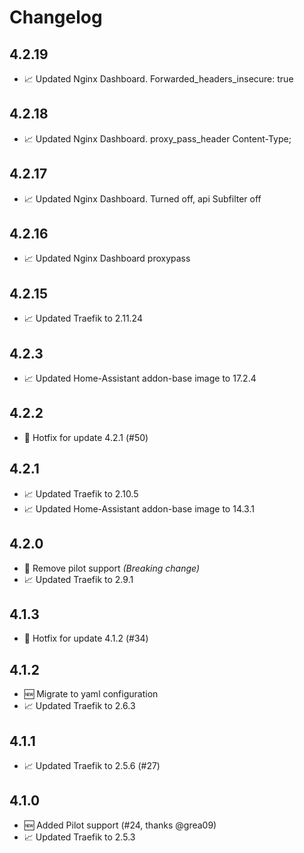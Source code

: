 # Changelog
## 4.2.19
* 📈 Updated Nginx Dashboard. Forwarded_headers_insecure: true
  
## 4.2.18
* 📈 Updated Nginx Dashboard. proxy_pass_header Content-Type;

## 4.2.17
* 📈 Updated Nginx Dashboard. Turned off, api Subfilter off

## 4.2.16
* 📈 Updated Nginx Dashboard proxypass

## 4.2.15
* 📈 Updated Traefik to 2.11.24

## 4.2.3
* 📈 Updated Home-Assistant addon-base image to 17.2.4

## 4.2.2
* 🐞 Hotfix for update 4.2.1 (#50)

## 4.2.1
* 📈 Updated Traefik to 2.10.5
* 📈 Updated Home-Assistant addon-base image to 14.3.1

## 4.2.0

* 🐞 Remove pilot support _(Breaking change)_
* 📈 Updated Traefik to 2.9.1

## 4.1.3

* 🐞 Hotfix for update 4.1.2 (#34)

## 4.1.2

* 🆕 Migrate to yaml configuration
* 📈 Updated Traefik to 2.6.3

## 4.1.1

* 📈 Updated Traefik to 2.5.6 (#27)

## 4.1.0

* 🆕 Added Pilot support (#24, thanks @grea09)
* 📈 Updated Traefik to 2.5.3
